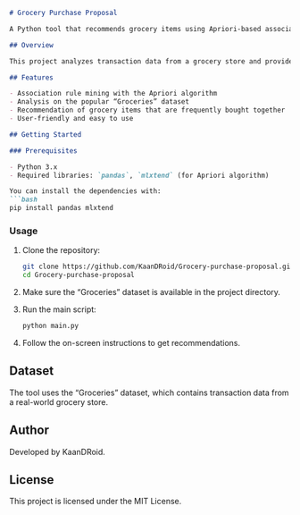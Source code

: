 
```markdown
# Grocery Purchase Proposal

A Python tool that recommends grocery items using Apriori-based association rule mining on the “Groceries” dataset.

## Overview

This project analyzes transaction data from a grocery store and provides item recommendations based on frequently purchased item sets. By applying the Apriori algorithm, the tool finds association rules that can help users discover which products are often bought together.

## Features

- Association rule mining with the Apriori algorithm
- Analysis on the popular “Groceries” dataset
- Recommendation of grocery items that are frequently bought together
- User-friendly and easy to use

## Getting Started

### Prerequisites

- Python 3.x
- Required libraries: `pandas`, `mlxtend` (for Apriori algorithm)

You can install the dependencies with:
```bash
pip install pandas mlxtend
```

### Usage

1. Clone the repository:
    ```bash
    git clone https://github.com/KaanDRoid/Grocery-purchase-proposal.git
    cd Grocery-purchase-proposal
    ```

2. Make sure the “Groceries” dataset is available in the project directory.

3. Run the main script:
    ```bash
    python main.py
    ```

4. Follow the on-screen instructions to get recommendations.

## Dataset

The tool uses the “Groceries” dataset, which contains transaction data from a real-world grocery store.

## Author

Developed by KaanDRoid.

## License

This project is licensed under the MIT License.
```
